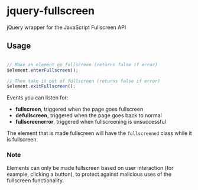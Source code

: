 jquery-fullscreen
=================

jQuery wrapper for the JavaScript Fullscreen API

## Usage

```javascript

// Make an element go fullscreen (returns false if error)
$element.enterFullscreen();

// Then take it out of fullscreen (returns false if error)
$element.exitFullscreen();
```

Events you can listen for:

* **fullscreen**, triggered when the page goes fullscreen
* **defullscreen**, triggered when the page goes back to normal
* **fullscreenerror**, triggered when fullscreening is unsuccessful

The element that is made fullscreen will have the `fullscreened` class while it is fullscreen.

### Note

Elements can only be made fullscreen based on user interaction (for example, clicking a button), to protect against malicious uses of the fullscreen functionality.
